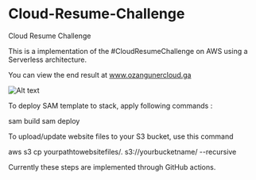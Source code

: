 # Cloud-Resume-Challenge
Cloud Resume Challenge

This is a implementation of the #CloudResumeChallenge on AWS using a Serverless architecture.

You can view the end result at www.ozangunercloud.ga

![Alt text](https://i.ibb.co/1Z9CMk5/workflow-edited.png)

To deploy SAM template to stack, apply following commands : 

sam build
sam deploy

To upload/update website files to your S3 bucket, use this command

aws s3 cp yourpathtowebsitefiles/. s3://yourbucketname/ --recursive

Currently these steps are implemented through GitHub actions.
